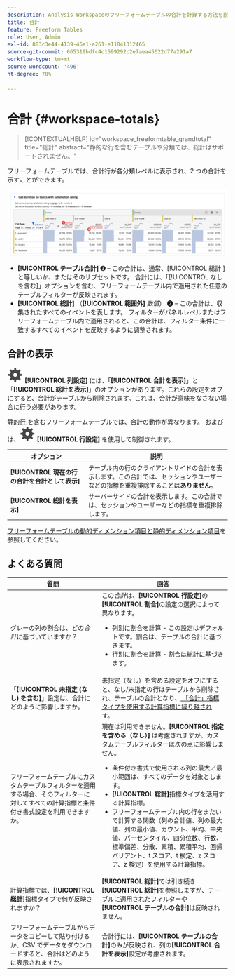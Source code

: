 ```yaml
---
description: Analysis Workspaceのフリーフォームテーブルの合計を計算する方法を説明します。
title: 合計
feature: Freeform Tables
role: User, Admin
exl-id: 883c3e44-4139-46a1-a261-e11841312465
source-git-commit: 665319bdfc4c1599292c2e7aea45622d77a291a7
workflow-type: tm+mt
source-wordcount: '496'
ht-degree: 78%

---
```


# 合計 {#workspace-totals}

>[!CONTEXTUALHELP]
>id="workspace_freeformtable_grandtotal"
>title="総計"
>abstract="静的な行を含むテーブルや分類では、総計はサポートされません。"

フリーフォームテーブルでは、合計行が各分類レベルに表示され、2 つの合計を示すことができます。

![総計とテーブルの合計をハイライト表示するフリーフォームテーブル。](assets/total-row.png)

* **[!UICONTROL テーブル合計]** ➊ – この合計は、通常、[!UICONTROL  総計 ] と等しいか、またはそのサブセットです。 合計には、「[!UICONTROL なしを含む]」オプションを含む、フリーフォームテーブル内で適用された任意のテーブルフィルターが反映されます。
* **[!UICONTROL 総計]** （**[!UICONTROL 範囲外]** *数値*） ➋ – この合計は、収集されたすべてのイベントを表します。 フィルターがパネルレベルまたはフリーフォームテーブル内で適用されると、この合計は、フィルター条件に一致するすべてのイベントを反映するように調整されます。




## 合計の表示

![設定](/help/assets/icons/Setting.svg) **[!UICONTROL 列設定]** には、「**[!UICONTROL 合計を表示]**」と「**[!UICONTROL 総計を表示]**」のオプションがあります。これらの設定をオフにすると、合計がテーブルから削除されます。これは、合計が意味をなさない場合に行う必要があります。


[ 静的行 ](/help/analyze/analysis-workspace/visualizations/freeform-table/column-row-settings/manual-vs-dynamic-rows.md) を含むフリーフォームテーブルでは、合計の動作が異なります。 およびは、![ 設定 ](/help/assets/icons/Setting.svg) **[!UICONTROL 行設定]** を使用して制御されます。

| オプション | 説明 |
|---|---|
| **[!UICONTROL 現在の行の合計を合計として表示]** | テーブル内の行のクライアントサイドの合計を表示します。この合計では、セッションやユーザーなどの指標を重複排除することは&#x200B;**ありません**。 |
| **[!UICONTROL 総計を表示]** | サーバーサイドの合計を表示します。この合計では、セッションやユーザーなどの指標を重複排除します。 |

[フリーフォームテーブルの動的ディメンション項目と静的ディメンション項目](column-row-settings/manual-vs-dynamic-rows.md)を参照してください。


## よくある質問

| 質問 | 回答 |
|---|---|
| グレーの列の割合は、どの&#x200B;*合計*&#x200B;に基づいていますか？ | この&#x200B;*合計*&#x200B;は、**[!UICONTROL 行設定]**&#x200B;の&#x200B;**[!UICONTROL 割合]**&#x200B;の設定の選択によって異なります。<ul><li>列別に割合を計算 - この設定はデフォルトです。割合は、テーブルの合計に基づきます。</li><li>行別に割合を計算 - 割合は総計に基づきます。</li></ul> |
| 「**[!UICONTROL 未指定 (なし) を含む]**」設定は、合計にどのように影響しますか。 | 未指定（なし）を含める設定をオフにすると、なし/未指定の行はテーブルから削除され、テーブルの合計となり、[ 「合計」指標タイプを使用する計算指標に繰り越され ](/help/components/calculated-metrics/workflow/c-build-metrics/m-metric-type-alloc.md) す。 |
| フリーフォームテーブルにカスタムテーブルフィルターを適用する場合、そのフィルターに対してすべての計算指標と条件付き書式設定を利用できますか。 | 現在は利用できません。**[!UICONTROL 指定を含める（なし）]** は考慮されますが、カスタムテーブルフィルターは次の点に影響しません。<ul><li>条件付き書式で使用される列の最大／最小範囲は、すべてのデータを対象とします。</li><li>**[!UICONTROL 総計]**&#x200B;指標タイプを活用する計算指標。</li><li>フリーフォームテーブル内の行をまたいで計算する関数（列の合計値、列の最大値、列の最小値、カウント、平均、中央値、パーセンタイル、四分位数、行数、標準偏差、分散、累積、累積平均、回帰バリアント、t スコア、t 検定、z スコア、z 検定）を使用する計算指標。</li></ul> |
| 計算指標では、**[!UICONTROL 総計]**&#x200B;指標タイプで何が反映されますか？ | **[!UICONTROL 総計]**&#x200B;では引き続き&#x200B;**[!UICONTROL 総計]**&#x200B;を参照しますが、テーブルに適用されたフィルターや&#x200B;**[!UICONTROL テーブルの合計]**&#x200B;は反映されません。 |
| フリーフォームテーブルからデータをコピーして貼り付けるか、CSV でデータをダウンロードすると、合計はどのように表示されますか。 | 合計行には、**[!UICONTROL テーブルの合計]**&#x200B;のみが反映され、列の&#x200B;**[!UICONTROL 合計を表示]**&#x200B;設定が考慮されます。 |

